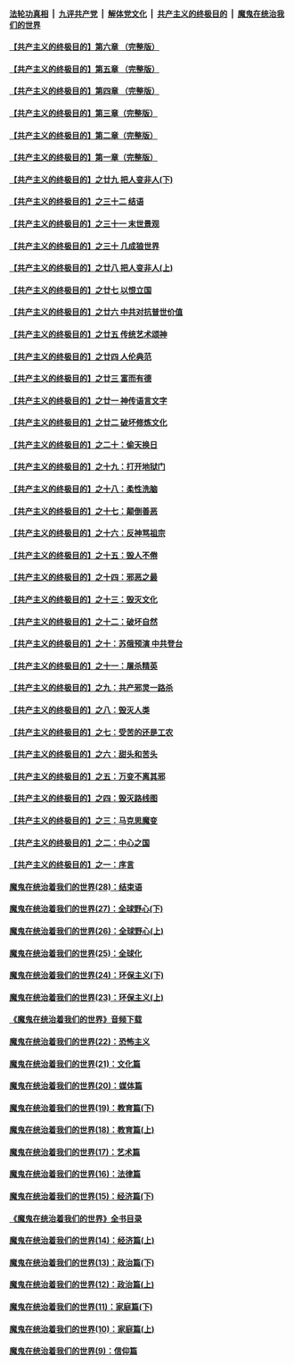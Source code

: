 ####  [法轮功真相](../../../../basic/blob/master/README.md?t=05270731) &nbsp;|&nbsp; [九评共产党](../../../../9ping.md/blob/master/README.md?t=05270731) &nbsp;|&nbsp; [解体党文化](../../../../jtdwh.md/blob/master/README.md?t=05270731)  &nbsp;|&nbsp; [共产主义的终极目的](../../../../gczydzjmd.md/blob/master/README.md?t=05270731) &nbsp;|&nbsp; [魔鬼在统治我们的世界](../../../../mgztzwmdsj.md/blob/master/README.md?t=05270731) 

#### [【共产主义的终极目的】第六章 （完整版）](../pages/nsc422/n11428913.md?t=05270731) 

#### [【共产主义的终极目的】第五章 （完整版）](../pages/nsc422/n11428912.md?t=05270731) 

#### [【共产主义的终极目的】第四章 （完整版）](../pages/nsc422/n11428907.md?t=05270731) 

#### [【共产主义的终极目的】第三章（完整版）](../pages/nsc422/n11428848.md?t=05270731) 

#### [【共产主义的终极目的】第二章（完整版）](../pages/nsc422/n11428831.md?t=05270731) 

#### [【共产主义的终极目的】第一章（完整版）](../pages/nsc422/n11417651.md?t=05270731) 

#### [【共产主义的终极目的】之廿九 把人变非人(下)](../pages/nsc422/n11344140.md?t=05270731) 

#### [【共产主义的终极目的】之三十二 结语](../pages/nsc422/n11360535.md?t=05270731) 

#### [【共产主义的终极目的】之三十一 末世景观](../pages/nsc422/n11351129.md?t=05270731) 

#### [【共产主义的终极目的】之三十 几成狼世界](../pages/nsc422/n11348280.md?t=05270731) 

#### [【共产主义的终极目的】之廿八 把人变非人(上)](../pages/nsc422/n11340492.md?t=05270731) 

#### [【共产主义的终极目的】之廿七 以恨立国](../pages/nsc422/n11336944.md?t=05270731) 

#### [【共产主义的终极目的】之廿六 中共对抗普世价值](../pages/nsc422/n11324785.md?t=05270731) 

#### [【共产主义的终极目的】之廿五 传统艺术颂神](../pages/nsc422/n11296396.md?t=05270731) 

#### [【共产主义的终极目的】之廿四 人伦典范](../pages/nsc422/n11296397.md?t=05270731) 

#### [【共产主义的终极目的】之廿三 富而有德](../pages/nsc422/n11283598.md?t=05270731) 

#### [【共产主义的终极目的】之廿一 神传语言文字](../pages/nsc422/n11263265.md?t=05270731) 

#### [【共产主义的终极目的】之廿二 破坏修炼文化](../pages/nsc422/n11245728.md?t=05270731) 

#### [【共产主义的终极目的】之二十：偷天换日](../pages/nsc422/n11238846.md?t=05270731) 

#### [【共产主义的终极目的】之十九：打开地狱门](../pages/nsc422/n11206376.md?t=05270731) 

#### [【共产主义的终极目的】之十八：柔性洗脑](../pages/nsc422/n11199994.md?t=05270731) 

#### [【共产主义的终极目的】之十七：颠倒善恶](../pages/nsc422/n11179782.md?t=05270731) 

#### [【共产主义的终极目的】之十六：反神骂祖宗](../pages/nsc422/n11166798.md?t=05270731) 

#### [【共产主义的终极目的】之十五：毁人不倦](../pages/nsc422/n11166792.md?t=05270731) 

#### [【共产主义的终极目的】之十四：邪恶之最](../pages/nsc422/n11150249.md?t=05270731) 

#### [【共产主义的终极目的】之十三：毁灭文化](../pages/nsc422/n11135227.md?t=05270731) 

#### [【共产主义的终极目的】之十二：破坏自然](../pages/nsc422/n11135214.md?t=05270731) 

#### [【共产主义的终极目的】之十：苏俄预演 中共登台](../pages/nsc422/n11118424.md?t=05270731) 

#### [【共产主义的终极目的】之十一：屠杀精英](../pages/nsc422/n11118442.md?t=05270731) 

#### [【共产主义的终极目的】之九：共产邪灵一路杀](../pages/nsc422/n11114139.md?t=05270731) 

#### [【共产主义的终极目的】之八：毁灭人类](../pages/nsc422/n11108503.md?t=05270731) 

#### [【共产主义的终极目的】之七：受苦的还是工农](../pages/nsc422/n11101809.md?t=05270731) 

#### [【共产主义的终极目的】之六：甜头和苦头](../pages/nsc422/n11096971.md?t=05270731) 

#### [【共产主义的终极目的】之五：万变不离其邪](../pages/nsc422/n11091285.md?t=05270731) 

#### [【共产主义的终极目的】之四：毁灭路线图](../pages/nsc422/n11086284.md?t=05270731) 

#### [【共产主义的终极目的】之三：马克思魔变](../pages/nsc422/n11061941.md?t=05270731) 

#### [【共产主义的终极目的】之二：中心之国](../pages/nsc422/n11047728.md?t=05270731) 

#### [【共产主义的终极目的】之一：序言](../pages/nsc422/n11086077.md?t=05270731) 

#### [魔鬼在统治着我们的世界(28)：结束语](../pages/nsc422/n10936246.md?t=05270731) 

#### [魔鬼在统治着我们的世界(27)：全球野心(下)](../pages/nsc422/n10928319.md?t=05270731) 

#### [魔鬼在统治着我们的世界(26)：全球野心(上)](../pages/nsc422/n10900318.md?t=05270731) 

#### [魔鬼在统治着我们的世界(25)：全球化](../pages/nsc422/n10788205.md?t=05270731) 

#### [魔鬼在统治着我们的世界(24)：环保主义(下)](../pages/nsc422/n10695307.md?t=05270731) 

#### [魔鬼在统治着我们的世界(23)：环保主义(上)](../pages/nsc422/n10688613.md?t=05270731) 

#### [《魔鬼在统治着我们的世界》音频下载](../pages/nsc422/n10635553.md?t=05270731) 

#### [魔鬼在统治着我们的世界(22)：恐怖主义](../pages/nsc422/n10614727.md?t=05270731) 

#### [魔鬼在统治着我们的世界(21)：文化篇](../pages/nsc422/n10597706.md?t=05270731) 

#### [魔鬼在统治着我们的世界(20)：媒体篇](../pages/nsc422/n10586579.md?t=05270731) 

#### [魔鬼在统治着我们的世界(19)：教育篇(下)](../pages/nsc422/n10564808.md?t=05270731) 

#### [魔鬼在统治着我们的世界(18)：教育篇(上)](../pages/nsc422/n10526970.md?t=05270731) 

#### [魔鬼在统治着我们的世界(17)：艺术篇](../pages/nsc422/n10499093.md?t=05270731) 

#### [魔鬼在统治着我们的世界(16)：法律篇](../pages/nsc422/n10485969.md?t=05270731) 

#### [魔鬼在统治着我们的世界(15)：经济篇(下)](../pages/nsc422/n10469975.md?t=05270731) 

#### [《魔鬼在统治着我们的世界》全书目录](../pages/nsc422/n10464261.md?t=05270731) 

#### [魔鬼在统治着我们的世界(14)：经济篇(上)](../pages/nsc422/n10457370.md?t=05270731) 

#### [魔鬼在统治着我们的世界(13)：政治篇(下)](../pages/nsc422/n10448270.md?t=05270731) 

#### [魔鬼在统治着我们的世界(12)：政治篇(上)](../pages/nsc422/n10444576.md?t=05270731) 

#### [魔鬼在统治着我们的世界(11)：家庭篇(下)](../pages/nsc422/n10440961.md?t=05270731) 

#### [魔鬼在统治着我们的世界(10)：家庭篇(上)](../pages/nsc422/n10435448.md?t=05270731) 

#### [魔鬼在统治着我们的世界(9)：信仰篇](../pages/nsc422/n10432159.md?t=05270731) 

